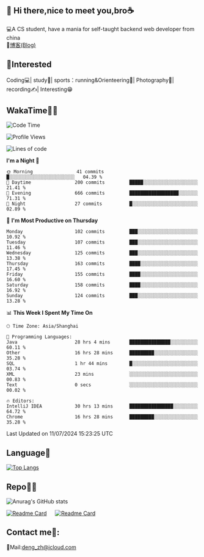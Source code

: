 👋 Hi there,nice to meet you,bro☕
---
💻A CS student, have a mania for self-taught backend web developer from china   
📌[博客(Blog)](https://github.com/HealUP/MyBlog)

 <!-- waka-box start -->
 <!-- waka-box end -->
 
🧲**Interested**
--
Coding💻| study📖| sports：running&Orienteering🏃‍| Photography📸| recording✍️| Interesting😁

WakaTime👨‍💻
---
<!--START_SECTION:waka-->
![Code Time](http://img.shields.io/badge/Code%20Time-1%2C458%20hrs%2018%20mins-blue)

![Profile Views](http://img.shields.io/badge/Profile%20Views-0-blue)

![Lines of code](https://img.shields.io/badge/From%20Hello%20World%20I%27ve%20Written-205.0%20thousand%20lines%20of%20code-blue)

**I'm a Night 🦉** 

```text
🌞 Morning                41 commits          █░░░░░░░░░░░░░░░░░░░░░░░░   04.39 % 
🌆 Daytime                200 commits         █████░░░░░░░░░░░░░░░░░░░░   21.41 % 
🌃 Evening                666 commits         ██████████████████░░░░░░░   71.31 % 
🌙 Night                  27 commits          █░░░░░░░░░░░░░░░░░░░░░░░░   02.89 % 
```
📅 **I'm Most Productive on Thursday** 

```text
Monday                   102 commits         ███░░░░░░░░░░░░░░░░░░░░░░   10.92 % 
Tuesday                  107 commits         ███░░░░░░░░░░░░░░░░░░░░░░   11.46 % 
Wednesday                125 commits         ███░░░░░░░░░░░░░░░░░░░░░░   13.38 % 
Thursday                 163 commits         ████░░░░░░░░░░░░░░░░░░░░░   17.45 % 
Friday                   155 commits         ████░░░░░░░░░░░░░░░░░░░░░   16.60 % 
Saturday                 158 commits         ████░░░░░░░░░░░░░░░░░░░░░   16.92 % 
Sunday                   124 commits         ███░░░░░░░░░░░░░░░░░░░░░░   13.28 % 
```


📊 **This Week I Spent My Time On** 

```text
🕑︎ Time Zone: Asia/Shanghai

💬 Programming Languages: 
Java                     28 hrs 4 mins       ███████████████░░░░░░░░░░   60.11 % 
Other                    16 hrs 28 mins      █████████░░░░░░░░░░░░░░░░   35.28 % 
SQL                      1 hr 44 mins        █░░░░░░░░░░░░░░░░░░░░░░░░   03.74 % 
XML                      23 mins             ░░░░░░░░░░░░░░░░░░░░░░░░░   00.83 % 
Text                     0 secs              ░░░░░░░░░░░░░░░░░░░░░░░░░   00.02 % 

🔥 Editors: 
IntelliJ IDEA            30 hrs 13 mins      ████████████████░░░░░░░░░   64.72 % 
Chrome                   16 hrs 28 mins      █████████░░░░░░░░░░░░░░░░   35.28 % 
```


 Last Updated on 11/07/2024 15:23:25 UTC
<!--END_SECTION:waka-->

Language🚀
---
[![Top Langs](https://github-readme-stats.vercel.app/api/top-langs/?username=HealUP&layout=compact&hide_border=true)](https://github.com/HealUP)

Repo🧑‍💻
---
![Anurag's GitHub stats](https://github-readme-stats.vercel.app/api?username=HealUP&count_private=true&show_icons=true&theme=gruvbox&hide_border=true) 

[![Readme Card](https://github-readme-stats.vercel.app/api/pin/?username=HealUP&repo=InternetEy&theme=transparent)](https://github.com/HealUP/InternetEy) &emsp;
[![Readme Card](https://github-readme-stats.vercel.app/api/pin/?username=HealUP&repo=CampusExperience&theme=transparent)](https://github.com/HealUP/CampusExperience)


Contact me📱:
---
📮Mail:deng_zh@icloud.com  
